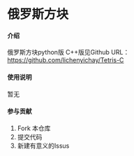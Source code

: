 # 俄罗斯方块

#### 介绍
俄罗斯方块python版
C++版见Github URL：https://github.com/lichenyichay/Tetris-C


#### 使用说明
暂无

#### 参与贡献

1.  Fork 本仓库
2.  提交代码
3.  新建有意义的Issus
